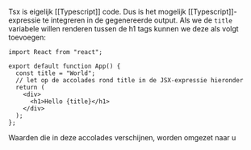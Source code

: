 Tsx is eigelijk [[Typescript]] code. Dus is het mogelijk [[Typescript]]-expressie te integreren in de gegenereerde output. Als we de `title` variabele willen renderen tussen de h1 tags kunnen we deze als volgt toevoegen:
```tsx
import React from "react";

export default function App() {
  const title = "World";
  // let op de accolades rond title in de JSX-expressie hieronder
  return (
    <div>
      <h1>Hello {title}</h1>
    </div>
  );
};
```

Waarden die in deze accolades verschijnen, worden omgezet naar u